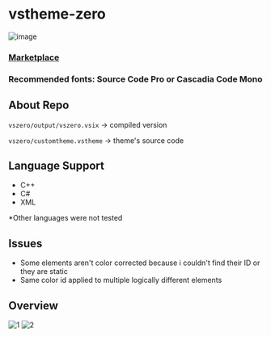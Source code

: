 # vstheme-zero 
![image](https://i.imgur.com/9pLrdxt.png)
### [Marketplace](https://marketplace.visualstudio.com/items?itemName=AgitoReiKen.zerovstheme)

### Recommended fonts: Source Code Pro or Cascadia Code Mono

## About Repo
`vszero/output/vszero.vsix` -> compiled version

`vszero/customtheme.vstheme` -> theme's source code 

## Language Support
- C++
- C#
- XML

*Other languages were not tested

## Issues
- Some elements aren't color corrected because i couldn't find their ID or they are static
- Same color id applied to multiple logically different elements

## Overview
![1](https://i.imgur.com/r6bTXNX.jpg)
![2](https://i.imgur.com/QGkHo4j.jpg)

